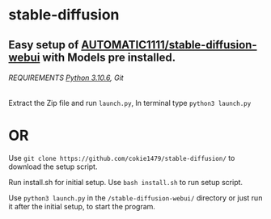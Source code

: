 # stable-diffusion
## Easy setup of [AUTOMATIC1111/stable-diffusion-webui](https://github.com/AUTOMATIC1111/stable-diffusion-webui) with Models pre installed.

###### REQUIREMENTS [Python 3.10.6](https://www.python.org/downloads/), Git




Extract the Zip file and run ```launch.py```, In terminal type ```python3 launch.py```



# OR

Use ```git clone https://github.com/cokie1479/stable-diffusion/``` to download the setup script.

Run install.sh for initial setup.  Use ```bash install.sh``` to run setup script.

Use ```python3 launch.py``` in the ```/stable-diffusion-webui/``` directory or just run it after the initial setup, to start the program.
